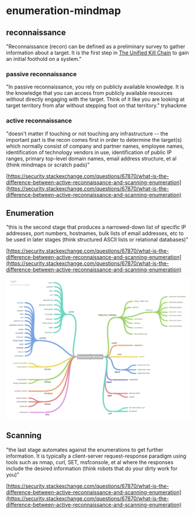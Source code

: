 # enumeration-mindmap

## reconnaissance

"Reconnaissance (recon) can be defined as a preliminary survey to gather information about a target. It is the first step in [The Unified Kill Chain](https://raw.githubusercontent.com/avergnaud/enumeration-mindmap/main/The-Unified-Kill-Chain.pdf) to gain an initial foothold on a system."

### passive reconnaissance

"In passive reconnaissance, you rely on publicly available knowledge. It is the knowledge that you can access from publicly available resources without directly engaging with the target. Think of it like you are looking at target territory from afar without stepping foot on that territory." tryhackme

### active reconnaissance

"doesn't matter if touching or not touching any infrastructure -- the important part is the recon comes first in order to determine the target(s) which normally consist of company and partner names, employee names, identification of technology vendors in use, identification of public IP ranges, primary top-level domain names, email address structure, et al (think mindmaps or scratch pads)"

[https://security.stackexchange.com/questions/67870/what-is-the-difference-between-active-reconnaissance-and-scanning-enumeration](https://security.stackexchange.com/questions/67870/what-is-the-difference-between-active-reconnaissance-and-scanning-enumeration)

## Enumeration

"this is the second stage that produces a narrowed-down list of specific IP addresses, port numbers, hostnames, bulk lists of email addresses, etc to be used in later stages (think structured ASCII lists or relational databases)"

[https://security.stackexchange.com/questions/67870/what-is-the-difference-between-active-reconnaissance-and-scanning-enumeration](https://security.stackexchange.com/questions/67870/what-is-the-difference-between-active-reconnaissance-and-scanning-enumeration)

![from twitter](./from_twitter.jpg?raw=true)

## Scanning

"the last stage automates against the enumerations to get further information. It is typically a client-server request-response paradigm using tools such as nmap, curl, SET, msfconsole, et al where the responses include the desired information (think robots that do your dirty work for you)"

[https://security.stackexchange.com/questions/67870/what-is-the-difference-between-active-reconnaissance-and-scanning-enumeration](https://security.stackexchange.com/questions/67870/what-is-the-difference-between-active-reconnaissance-and-scanning-enumeration)

